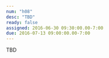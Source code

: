 ```yaml
---
num: "h08"
desc: "TBD"
ready: false
assigned: 2016-06-30 09:30:00.00-7:00
due: 2016-07-13 09:00:00.00-7:00
---
```


TBD
